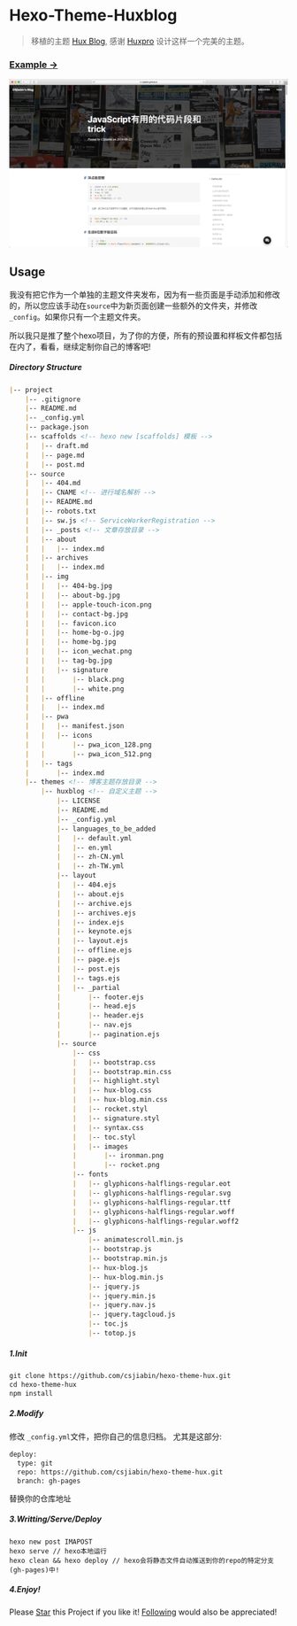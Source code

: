 # Hexo-Theme-Huxblog

> 移植的主题 [Hux Blog](https://github.com/Huxpro/huxpro.github.io), 感谢 [Huxpro](https://github.com/Huxpro) 设计这样一个完美的主题。

### [Example &rarr;](https://csjiabin.github.io/)


![](/screenshot/WX20180823-100155.png)

## Usage

我没有把它作为一个单独的主题文件夹发布，因为有一些页面是手动添加和修改的，所以您应该手动在`source`中为新页面创建一些额外的文件夹，并修改`_config`。如果你只有一个主题文件夹。

所以我只是推了整个hexo项目，为了你的方便，所有的预设置和样板文件都包括在内了，看看，继续定制你自己的博客吧!

##### Directory Structure
```markdown
|-- project
    |-- .gitignore
    |-- README.md
    |-- _config.yml
    |-- package.json
    |-- scaffolds <!-- hexo new [scaffolds] 模板 -->
    |   |-- draft.md
    |   |-- page.md
    |   |-- post.md
    |-- source
    |   |-- 404.md
    |   |-- CNAME <!-- 进行域名解析 -->
    |   |-- README.md
    |   |-- robots.txt
    |   |-- sw.js <!-- ServiceWorkerRegistration -->
    |   |-- _posts <!-- 文章存放目录 -->
    |   |-- about
    |   |   |-- index.md
    |   |-- archives
    |   |   |-- index.md
    |   |-- img 
    |   |   |-- 404-bg.jpg
    |   |   |-- about-bg.jpg
    |   |   |-- apple-touch-icon.png
    |   |   |-- contact-bg.jpg
    |   |   |-- favicon.ico
    |   |   |-- home-bg-o.jpg
    |   |   |-- home-bg.jpg
    |   |   |-- icon_wechat.png
    |   |   |-- tag-bg.jpg
    |   |   |-- signature
    |   |       |-- black.png
    |   |       |-- white.png
    |   |-- offline
    |   |   |-- index.md
    |   |-- pwa
    |   |   |-- manifest.json
    |   |   |-- icons
    |   |       |-- pwa_icon_128.png
    |   |       |-- pwa_icon_512.png
    |   |-- tags
    |       |-- index.md
    |-- themes <!-- 博客主题存放目录 -->
        |-- huxblog <!-- 自定义主题 -->
            |-- LICENSE
            |-- README.md
            |-- _config.yml
            |-- languages_to_be_added
            |   |-- default.yml
            |   |-- en.yml
            |   |-- zh-CN.yml
            |   |-- zh-TW.yml
            |-- layout
            |   |-- 404.ejs
            |   |-- about.ejs
            |   |-- archive.ejs
            |   |-- archives.ejs
            |   |-- index.ejs
            |   |-- keynote.ejs
            |   |-- layout.ejs
            |   |-- offline.ejs
            |   |-- page.ejs
            |   |-- post.ejs
            |   |-- tags.ejs
            |   |-- _partial
            |       |-- footer.ejs
            |       |-- head.ejs
            |       |-- header.ejs
            |       |-- nav.ejs
            |       |-- pagination.ejs
            |-- source
                |-- css
                |   |-- bootstrap.css
                |   |-- bootstrap.min.css
                |   |-- highlight.styl
                |   |-- hux-blog.css
                |   |-- hux-blog.min.css
                |   |-- rocket.styl
                |   |-- signature.styl
                |   |-- syntax.css
                |   |-- toc.styl
                |   |-- images
                |       |-- ironman.png
                |       |-- rocket.png
                |-- fonts
                |   |-- glyphicons-halflings-regular.eot
                |   |-- glyphicons-halflings-regular.svg
                |   |-- glyphicons-halflings-regular.ttf
                |   |-- glyphicons-halflings-regular.woff
                |   |-- glyphicons-halflings-regular.woff2
                |-- js
                    |-- animatescroll.min.js
                    |-- bootstrap.js
                    |-- bootstrap.min.js
                    |-- hux-blog.js
                    |-- hux-blog.min.js
                    |-- jquery.js
                    |-- jquery.min.js
                    |-- jquery.nav.js
                    |-- jquery.tagcloud.js
                    |-- toc.js
                    |-- totop.js

```
##### 1.Init

```shell
git clone https://github.com/csjiabin/hexo-theme-hux.git
cd hexo-theme-hux
npm install

```

##### 2.Modify
修改 `_config.yml`文件，把你自己的信息归档。
尤其是这部分:

```
deploy:
  type: git
  repo: https://github.com/csjiabin/hexo-theme-hux.git
  branch: gh-pages
```
替换你的仓库地址

##### 3.Writting/Serve/Deploy

```shell
hexo new post IMAPOST
hexo serve // hexo本地运行
hexo clean && hexo deploy // hexo会将静态文件自动推送到你的repo的特定分支(gh-pages)中!
```

##### 4.Enjoy! 
Please [Star](https://github.com/csjiabin/csjiabin.github.io/stargazers) this Project if you like it! [Following](https://github.com/csjiabin) would also be appreciated!
